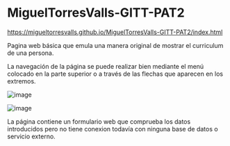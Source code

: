 # MiguelTorresValls-GITT-PAT2

https://migueltorresvalls.github.io/MiguelTorresValls-GITT-PAT2/index.html

Pagina web básica que emula una manera original de mostrar el curriculum de una persona. 

La navegación de la página se puede realizar bien mediante el menú colocado en la parte superior o a través de las flechas que aparecen en los extremos. 

![image](https://user-images.githubusercontent.com/97603106/219972524-d45999f7-1772-41f3-bd96-9b02b014b86f.png)

![image](https://user-images.githubusercontent.com/97603106/219972554-c527c2c1-43a5-45c4-a4e8-b9e82d565840.png)


La página contiene un formulario web que comprueba los datos introducidos pero no tiene conexion todavía con ninguna base de datos o servicio externo. 

